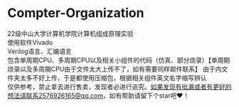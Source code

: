 # Compter-Organization
22级中山大学计算机学院计算机组成原理实验
<br>
使用软件Vivado
<br>
Verilog语言、汇编语言
<br>
包含单周期CPU、多周期CPU以及相关小组件的代码（仿真、部分烧录）【单周期烧录以及多周期CPU由于文件太大上传不了，如有需要同样邮件联系】
由于内文件夹太多不好上传，于是都使用压缩包，根据相关组件英文名字缩写辨认
<br>
仅供参考，禁止拿去进行售卖，发现者必进行追究。如果发现有纰漏或者有更好的想法请联系2576926165@qq.com，如有帮助请留下个star吧❤！

